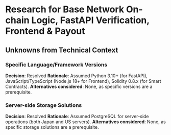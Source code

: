 # Research for Base Network On-chain Logic, FastAPI Verification, Frontend & Payout

## Unknowns from Technical Context

### Specific Language/Framework Versions

**Decision**: Resolved
**Rationale**: Assumed Python 3.10+ (for FastAPI), JavaScript/TypeScript (Node.js 18+ for Frontend), Solidity 0.8.x (for Smart Contracts).
**Alternatives considered**: None, as specific versions are a prerequisite.

### Server-side Storage Solutions

**Decision**: Resolved
**Rationale**: Assumed PostgreSQL for server-side operations (both Japan and US servers).
**Alternatives considered**: None, as specific storage solutions are a prerequisite.